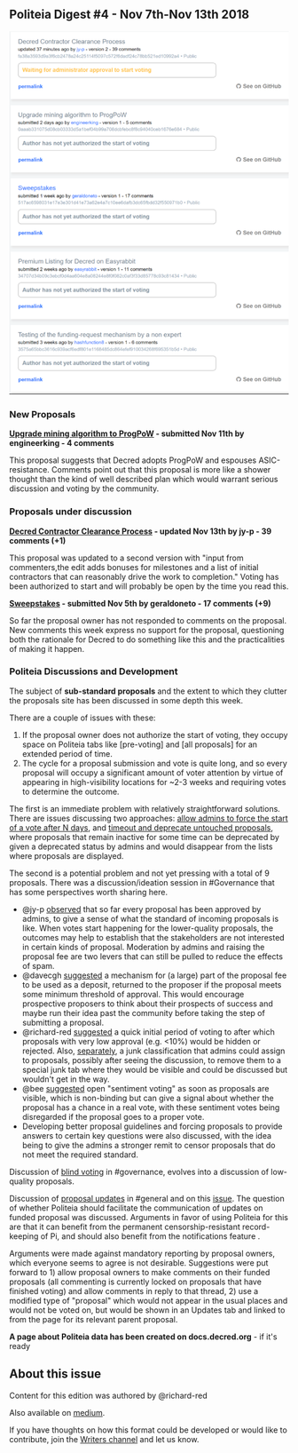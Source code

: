 ## Politeia Digest #4 - Nov 7th-Nov 13th 2018

![Snapshot taken 2330 UTC Nov 13th](img/issue004/004-snapshot.png)

### New Proposals

**[Upgrade mining algorithm to ProgPoW](https://proposals.decred.org/proposals/0aaab331075d08cb03333d5a1bef04b99a708dcbfebc8f8c94040ceb1676e684) - submitted Nov 11th by engineerking - 4 comments**

This proposal suggests that Decred adopts ProgPoW and espouses ASIC-resistance. Comments point out that this proposal is more like a shower thought than the kind of well described plan which would warrant serious discussion and voting by the community.

### Proposals under discussion

**[Decred Contractor Clearance Process](https://proposals.decred.org/proposals/fa38a3593d9a3f6cb2478a24c25114f5097c572f6dadf24c78bb521ed10992a4) - updated Nov 13th by jy-p - 39 comments (+1)**

This proposal was updated to a second version with "input from commenters,the edit adds bonuses for milestones and a list of initial contractors that can reasonably drive the work to completion." Voting has been authorized to start and will probably be open by the time you read this.

**[Sweepstakes](https://proposals.decred.org/proposals/517ac6598031e17e3e301d41e73a62e4a7c10ee6dafb3dc65fbdd32f550971b0) - submitted Nov 5th by geraldoneto - 17 comments (+9)** 

So far the proposal owner has not responded to comments on the proposal. New comments this week express no support for the proposal, questioning both the rationale for Decred to do something like this and the practicalities of making it happen. 

### Politeia Discussions and Development

The subject of **sub-standard proposals** and the extent to which they clutter the proposals site has been discussed in some depth this week. 

There are a couple of issues with these: 

1. If the proposal owner does not authorize the start of voting, they occupy space on Politeia tabs like [pre-voting] and [all proposals] for an extended period of time. 
2. The cycle for a proposal submission and vote is quite long, and so every proposal will occupy a significant amount of voter attention by virtue of appearing in high-visibility locations for ~2-3 weeks and requiring votes to determine the outcome.

The first is an immediate problem with relatively straightforward solutions. There are issues discussing two approaches: [allow admins to force the start of a vote after N days](https://github.com/decred/politeia/issues/590),  and [timeout and deprecate untouched proposals](https://github.com/decred/politeia/issues/479), where proposals that remain inactive for some time can be deprecated by given a deprecated status by admins and would disappear from the lists where proposals are displayed.

The second is a potential problem and not yet pressing with a total of 9 proposals. There was a discussion/ideation session in #Governance that has some perspectives worth sharing here.

* @jy-p [observed](https://matrix.to/#/!MIGqWXfLFBwhipPKYL:decred.org/$154204492114009oiNPG:decred.org) that so far every proposal has been approved by admins, to give a sense of what the standard of incoming proposals is like. When votes start happening for the lower-quality proposals, the outcomes may help to establish that the stakeholders are not interested in certain kinds of proposal. Moderation by admins and raising the proposal fee are two levers that can still be pulled to reduce the effects of spam.
* @davecgh [suggested](https://matrix.to/#/!MIGqWXfLFBwhipPKYL:decred.org/$154204810014110MwJWj:decred.org) a mechanism for (a large) part of the proposal fee to be used as a deposit, returned to the proposer if the proposal meets some minimum threshold of approval. This would encourage prospective proposers to think about their prospects of success and maybe run their idea past the community before taking the step of submitting a proposal.
* @richard-red [suggested](https://matrix.to/#/!tIDEIWechmqCLjPiui:decred.org/$154169451411949qmiwp:decred.org) a quick initial period of voting to after which proposals with very low approval (e.g. <10%) would be hidden or rejected. Also, [separately](https://matrix.to/#/!MIGqWXfLFBwhipPKYL:decred.org/$154204564214033cNANd:decred.org), a junk classification that admins could assign to proposals, possibly after seeing the discussion, to remove them to a special junk tab where they would be visible and could be discussed but wouldn't get in the way.
* @bee [suggested](https://matrix.to/#/!tIDEIWechmqCLjPiui:decred.org/$154181581112782cpoIY:decred.org) open "sentiment voting" as soon as proposals are visible, which is non-binding but can give a signal about whether the proposal has a chance in a real vote, with these sentiment votes being disregarded if the proposal goes to a proper vote.
* Developing better proposal guidelines and forcing proposals to provide answers to certain key questions were also discussed, with the idea being to give the admins a stronger remit to censor proposals that do not meet the required standard.

Discussion of [blind voting](https://matrix.to/#/!tIDEIWechmqCLjPiui:decred.org/$154168358611832HVrEj:decred.org) in #governance, evolves into a discussion of low-quality proposals. 

Discussion of [proposal updates](https://matrix.to/#/!MgQoetFiyjrHAywokv:decred.org/$154194006413164sAmLf:decred.org) in #general and on this [issue](https://github.com/decred/politeia/issues/591). The question of whether Politeia should facilitate the communication of updates on funded proposal was discussed. Arguments in favor of using Politeia for this are that it can benefit from the permanent censorship-resistant record-keeping of Pi, and should also benefit from the notifications feature .

Arguments were made against mandatory reporting by proposal owners, which everyone seems to agree is not desirable. Suggestions were put forward to 1) allow proposal owners to make comments on their funded proposals (all commenting is currently locked on proposals that have finished voting) and allow comments in reply to that thread, 2) use a modified type of "proposal" which would not appear in the usual places and would not be voted on, but would be shown in an Updates tab and linked to from the page for its relevant parent proposal. 

**A page about Politeia data has been created on docs.decred.org** - if it's ready

## About this issue

Content for this edition was authored by @richard-red

Also available on [medium](https://medium.com/@richardred/politeia-digest-issue-3-oct-31-nov-6-2018-44308c973fde).

If you have thoughts on how this format could be developed or would like to contribute, join the [Writers channel](https://matrix.to/#/!lbzTjhzNbIaDbuAxkS:decred.org) and let us know.

